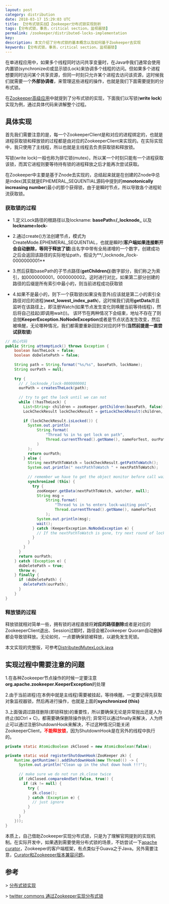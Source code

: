```yaml
---
layout: post
category: distribution
date: 2018-03-17 15:29:03 UTC
title: 【分布式锁实战】Zookeeper分布式锁实现剖析
tags: [分布式锁，事务，critical section，监视器锁]
permalink: /zookeeper/distributed-locks-implementation
key:
description: 本文介绍了分布式锁的基本概念以及如何基于Zookeeper去实现
keywords: [分布式锁，事务，critical section，监视器锁]
---
```



在单进程应用中，如果多个线程同时访问共享变量时，在Java中我们通常会使用内置锁(synchronized)或显示锁(Lock)来协调多个线程的访问。但如果多个进程想要同时访问某个共享资源，但同一时刻只允许某个进程去访问该资源，这时候我们就需要一个**外部协调者**，来管理这些进程的操作，也就是我们下面需要提到的分布式锁。

在[Zookeeper高级应用](https://zookeeper.apache.org/doc/r3.1.2/recipes.html#sc_outOfTheBox)中就提到了分布式锁的实现，下面我们以写锁(**write lock**)实现为例，通过具体代码来讲解整个过程。

## 具体实现

首先我们需要注意的是，每一个ZookeeperClient是和对应的进程绑定的，也就是进程获取锁和释放锁的过程都是由对应的ZookeeperClient来实现的。在实际实现中，我只使用了主线程，所以也就是主线程去负责获取锁和释放锁。

写锁(write lock)一般也称为排它锁(mutex)，所以某一个时刻只能有一个进程获取该锁，而其它进程则要等待持有锁的进程释放之后才能再次尝试获取。

在Zookeeper中主要是基于Znode去实现的，总结起来就是在创建的Znode中总是index(其实就是EPHEMERAL_SEQUENTIAL源码中提到的**monotonically increasing number**)最小的那个获得锁，由于是瞬时节点，所以导致各个进程轮流获取锁。

### 获取锁的过程

+ 1.定义Lock路径的根路径以及lockname: **basePath=/\_locknode\_** 以及 **lockname=lock-**

+ 2.通过create()方法创建节点，模式为CreateMode.EPHEMERAL_SEQUENTIAL，也就是瞬时(**客户端如果连接断开会自动删除，等同于释放了锁**)且名字中带有全局递增的一个数字，创建成功之后会返回该路径的实际地址path，假设为**/\_locknode\_/lock-0000000001**

+ 3.然后获取basePath的子节点路径(**getChildren()**)数字部分，我们称之为索引，如0000000001，0000000002。这时进行对比，如果第二部分创建的路径的后缀是所有索引中最小的，则当前进程成功获取锁

+ 4.如果不是最小的，则下一个获取锁(如果没有意外)应该就是第二小的索引全路径对应的进程(**next_lowest_index_path**)，这时候我们调用**getData**并且监听在该路径上，即注册Watch(如果节点发生变化则唤醒当前等待线程)，然后将自己挂起(即调用wait())。 该环节在两种情况下会结束，地址不存在了则会抛**KeeperException.NoNodeException**或者是节点状态发生改变，然后被唤醒，无论哪种情况，我们都需要重新回到2对应的环节(<b>当然前提是一直尝试获取锁</b>)

```java
// 核心代码
public String attemptLock() throws Exception {
    boolean hasTheLock = false;
    boolean doDeletePath = false;
    
    String path = String.format("%s/%s", basePath, lockName);
    String ourPath = null;
    
    try {
      // /_locknode_/lock-0000000001
      ourPath = createsTheLock(path);
    
      // try to get the lock until we can not    
      while (!hasTheLock) {
        List<String> children = zooKeeper.getChildren(basePath, false);
        LockCheckResult lockCheckResult = getLockCheckResult(children, ourPath);
    
        if (lockCheckResult.isLocked()) {
          System.out.println(
              String.format(
                  "Thread %s in %s get lock on path",
                  Thread.currentThread().getName(), nameForTest, ourPath
              )
          );
          return ourPath;
        } else {
          String nextPathToWatch = lockCheckResult.getPathToWatch();
          System.out.println(" nextPathToWatch " + nextPathToWatch);
    
          // remember we have to get the object monitor before call wait()
          synchronized (this) {
            try {
              zooKeeper.getData(nextPathToWatch, watcher, null);
              String msg =
                  String.format(
                      "Thread %s in %s enters lock-waiting pool",
                      Thread.currentThread().getName(), nameForTest
                  );
              System.out.println(msg);
              wait();
            } catch (KeeperException.NoNodeException e) {
              // If the nextPathToWatch is gone, try next round of lock
            }
          }
        }
      }
      return ourPath;
    } catch (Exception e) {
      doDeletePath = true;
      throw e;
    } finally {
      if (doDeletePath) {
        deletePath(ourPath);
      }
    }
}
```

### 释放锁的过程

释放锁就相对简单一些，拥有锁的进程直接将**对应的路径删除**或者是对应的ZookeeperClient退出、Session过期时，路径会被Zookeeper Quoram自动删掉都会导致锁释放。无论如何，一点要确保锁被释放，以避免发生死锁。

本文实现的完整版，可参考[DistributedMutexLock.java](https://github.com/jacoffee/codebase/blob/master/src/main/java/com/jacoffee/codebase/zookeeper/DistributedMutexLock.java)

## 实现过程中需要注意的问题

1.在各种Zookeeper节点操作的时候一定要注意**org.apache.zookeeper.KeeperException**的处理

2.由于当前进程(在本例中就是主线程)需要被挂起，等待唤醒。一定要记得先获取对象监视器锁，然后再进行操作，也就是上面的**synchronized (this)**

3.上面强调过路径删除(即锁释放)的重要性，所以要确保无论是异常抛出还是人为终止(如Ctrl + C)，都需要确保删除操作执行; 异常可以通过finally来解决，人为终止可以通过注册ShutdownHook来解决，不过这种情况只能关闭ZookeeperClient，<b style="color:red">不能释放锁</b>，因为ShutdownHook是在另外的线程中执行的。

```java
private static AtomicBoolean zkClosed = new AtomicBoolean(false);

private static void registerShutdownHook(ZooKeeper zk) {
    Runtime.getRuntime().addShutdownHook(new Thread(() -> {
      System.out.println("Clean up in the shut down hook !!!");
      
      // make sure we do not run zk.close twice
      if (zkClosed.compareAndSet(false, true)) {
        if (zk != null) {
          try {
            zk.close();
          } catch (Exception e) {
            // just ignore
          }
        }
      }
    }));
}
```

本质上，自己借助Zookeeper实现分布式锁，只是为了理解官网提到的实现机制。在实际开发中，如果遇到需要使用分布式锁的场景，不妨尝试一下[apache curator](http://curator.apache.org/curator-recipes/shared-reentrant-read-write-lock.html)，Zookeeper的客户端框架，有点类似于Guava之于Java。另外需要注意，[Curator和Zookeeper版本兼容问题](https://stackoverflow.com/questions/35734590/apache-curator-unimplemented-errors-when-trying-to-create-znodes)。


## 参考

\> [分布式锁实现](https://martin.kleppmann.com/2016/02/08/how-to-do-distributed-locking.html)

\> [twitter commons 通过Zookeeper实现分布式锁](https://github.com/twitter/commons/blob/master/src/java/com/twitter/common/zookeeper/DistributedLockImpl.java)
